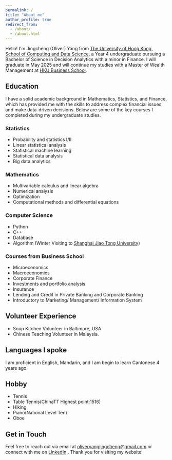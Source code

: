```yaml
---
permalink: /
title: "About me"
author_profile: true
redirect_from: 
  - /about/
  - /about.html
---
```


Hello! I'm Jingcheng \(Oliver\) Yang from [The University of Hong Kong, School of Computing and Data Science](https://www.cds.hku.hk/), a Year 4 undergraduate pursuing a Bachelor of Science in Decision Analytics with a minor in Finance. I will graduate in May 2025 and will continue my studies with a Master of Wealth Management at [HKU Business School](https://www.hkubs.hku.hk/).

## Education

I have a solid academic background in Mathematics, Statistics, and Finance, which has provided me with the skills to address complex financial issues and make data-driven decisions. Below are some of the key courses I completed during my undergraduate studies.

### Statistics
- Probability and statistics I/II
- Linear statistical analysis
- Statistical machine learning
- Statistical data analysis
- Big data analytics

### Mathematics
- Multivariable calculus and linear algebra
- Numerical analysis
- Optimization
- Computational methods and differential equations

### Computer Science
- Python
- C++
- Database
- Algorithm \(Winter Visiting to [Shanghai Jiao Tong University](https://en.sjtu.edu.cn/about)\)

### Courses from Business School
- Microeconomics
- Macroeconomics
- Corporate Finance
- Investments and portfolio analysis
- Insurance
- Lending and Credit in Private Banking and Corporate Banking
- Introductory to Marketing/ Management/ Information System


## Volunteer Experience
- Soup Kitchen Volunteer in Baltimore, USA.
- Chinese Teaching Volunteer in Malaysia.

## Languages I spoke
I am proficient in English, Mandarin, and I am begin to learn Cantonese 4 years ago.

## Hobby
- Tennis
- Table Tennis\(ChinaTT Highest point\:1516\)
- Hiking
- Piano\(National Level Ten\)
- Oboe

## Get in Touch

Feel free to reach out via email at oliveryangjingcheng@gmail.com or connect with me on [LinkedIn](https://www.linkedin.com/in/oliverjcy/)
. Thank you for visiting my website!
